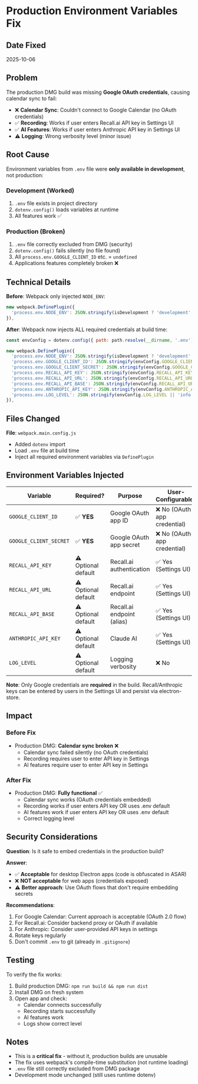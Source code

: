 # Production Environment Variables Fix

## Date Fixed
2025-10-06

## Problem

The production DMG build was missing **Google OAuth credentials**, causing calendar sync to fail:

- ❌ **Calendar Sync**: Couldn't connect to Google Calendar (no OAuth credentials)
- ✅ **Recording**: Works if user enters Recall.ai API key in Settings UI
- ✅ **AI Features**: Works if user enters Anthropic API key in Settings UI
- ⚠️ **Logging**: Wrong verbosity level (minor issue)

## Root Cause

Environment variables from `.env` file were **only available in development**, not production:

### Development (Worked)
1. `.env` file exists in project directory
2. `dotenv.config()` loads variables at runtime
3. All features work ✅

### Production (Broken)
1. `.env` file correctly excluded from DMG (security)
2. `dotenv.config()` fails silently (no file found)
3. All `process.env.GOOGLE_CLIENT_ID` etc. = `undefined`
4. Applications features completely broken ❌

## Technical Details

**Before**: Webpack only injected `NODE_ENV`:
```javascript
new webpack.DefinePlugin({
  'process.env.NODE_ENV': JSON.stringify(isDevelopment ? 'development' : 'production'),
}),
```

**After**: Webpack now injects ALL required credentials at build time:
```javascript
const envConfig = dotenv.config({ path: path.resolve(__dirname, '.env') }).parsed || {};

new webpack.DefinePlugin({
  'process.env.NODE_ENV': JSON.stringify(isDevelopment ? 'development' : 'production'),
  'process.env.GOOGLE_CLIENT_ID': JSON.stringify(envConfig.GOOGLE_CLIENT_ID || ''),
  'process.env.GOOGLE_CLIENT_SECRET': JSON.stringify(envConfig.GOOGLE_CLIENT_SECRET || ''),
  'process.env.RECALL_API_KEY': JSON.stringify(envConfig.RECALL_API_KEY || ''),
  'process.env.RECALL_API_URL': JSON.stringify(envConfig.RECALL_API_URL || ''),
  'process.env.RECALL_API_BASE': JSON.stringify(envConfig.RECALL_API_URL || ''),
  'process.env.ANTHROPIC_API_KEY': JSON.stringify(envConfig.ANTHROPIC_API_KEY || ''),
  'process.env.LOG_LEVEL': JSON.stringify(envConfig.LOG_LEVEL || 'info'),
}),
```

## Files Changed

**File**: `webpack.main.config.js`
- Added `dotenv` import
- Load `.env` file at build time
- Inject all required environment variables via `DefinePlugin`

## Environment Variables Injected

| Variable | Required? | Purpose | User-Configurable? |
|----------|-----------|---------|-------------------|
| `GOOGLE_CLIENT_ID` | ✅ **YES** | Google OAuth app ID | ❌ No (OAuth app credential) |
| `GOOGLE_CLIENT_SECRET` | ✅ **YES** | Google OAuth app secret | ❌ No (OAuth app credential) |
| `RECALL_API_KEY` | ⚠️ Optional default | Recall.ai authentication | ✅ Yes (Settings UI) |
| `RECALL_API_URL` | ⚠️ Optional default | Recall.ai endpoint | ✅ Yes (Settings UI) |
| `RECALL_API_BASE` | ⚠️ Optional default | Recall.ai endpoint (alias) | ✅ Yes (Settings UI) |
| `ANTHROPIC_API_KEY` | ⚠️ Optional default | Claude AI | ✅ Yes (Settings UI) |
| `LOG_LEVEL` | ⚠️ Optional default | Logging verbosity | ❌ No |

**Note**: Only Google credentials are **required** in the build. Recall/Anthropic keys can be entered by users in the Settings UI and persist via electron-store.

## Impact

### Before Fix
- Production DMG: **Calendar sync broken** ❌
  - Calendar sync failed silently (no OAuth credentials)
  - Recording requires user to enter API key in Settings
  - AI features require user to enter API key in Settings

### After Fix
- Production DMG: **Fully functional** ✅
  - Calendar sync works (OAuth credentials embedded)
  - Recording works if user enters API key OR uses .env default
  - AI features work if user enters API key OR uses .env default
  - Correct logging level

## Security Considerations

**Question**: Is it safe to embed credentials in the production build?

**Answer**:
- ✅ **Acceptable** for desktop Electron apps (code is obfuscated in ASAR)
- ❌ **NOT acceptable** for web apps (credentials exposed)
- ⚠️ **Better approach**: Use OAuth flows that don't require embedding secrets

**Recommendations**:
1. For Google Calendar: Current approach is acceptable (OAuth 2.0 flow)
2. For Recall.ai: Consider backend proxy or OAuth if available
3. For Anthropic: Consider user-provided API keys in settings
4. Rotate keys regularly
5. Don't commit `.env` to git (already in `.gitignore`)

## Testing

To verify the fix works:
1. Build production DMG: `npm run build && npm run dist`
2. Install DMG on fresh system
3. Open app and check:
   - Calendar connects successfully
   - Recording starts successfully
   - AI features work
   - Logs show correct level

## Notes

- This is a **critical fix** - without it, production builds are unusable
- The fix uses webpack's compile-time substitution (not runtime loading)
- `.env` file still correctly excluded from DMG package
- Development mode unchanged (still uses runtime dotenv)
